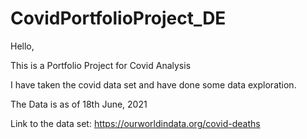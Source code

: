 # CovidPortfolioProject_DE

Hello,

This is a Portfolio Project for Covid Analysis

I have taken the covid data set and have done some data exploration.

The Data is as of 18th June, 2021 

Link to the data set: https://ourworldindata.org/covid-deaths
